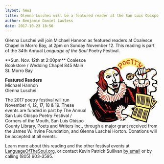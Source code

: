 ```yaml
---
layout: news
title: Glenna Luschei will be a featured reader at the San Luis Obispo Poetry Festival
author: Benjamin Daniel Lawless
date: 2017-10-23 18:56
---
```

Glenna Luschei will join Michael Hannon as featured readers at Coalesce Chapel in Morro Bay, at 2pm on Sunday November 12. This reading is part of the 34th Annual *Language of the Soul* Poetry Festival.

<img style="float:right;" src="/img/news/34th-poetry-festival_20171102.jpg" alt="Illustration of William Shakespeare holding a microphone and reading poetry aloud from a pamphlet." />
**Sun. Nov. 12th at 2:00pm**  
Coalesce Bookstore / Wedding Chapel  
845 Main St. Morro Bay  

**Featured Readers**  
Michael Hannon  
Glenna Luschei  

The 2017 poetry festival will run November 4, 12, 17, 18 & 19. These events are funded in part by The Annual San Luis Obispo Poetry Festival / Corners of the Mouth, San Luis Obispo County Library, Poets and Writers Inc., through a major grant received from the James W. Irvine Foundation, and Glenna Luschei Horton. Donations will be accepted at all events.

Learn more about this reading and the other festival events at [LanguageOfTheSoul.org](http://www.languageofthesoul.org/slo_poetry/index.html), or contact Kevin Patrick Sullivan [by email](mailto:kpsslopoet@charter.net) or by calling (805) 903-3595.
